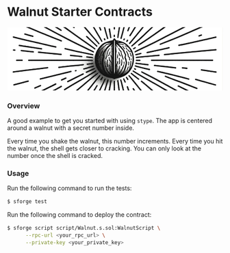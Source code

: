 # Walnut Starter Contracts

![walnut banner](assets/walnut_banner.png)

### Overview
A good example to get you started with using `stype`. The app is centered around
a walnut with a secret number inside. 

Every time you shake the walnut, this number increments. Every time you hit the 
walnut, the shell gets closer to cracking. You can only look at the number once 
the shell is cracked.

### Usage
Run the following command to run the tests:
```bash
$ sforge test
```

Run the following command to deploy the contract:
```bash
$ sforge script script/Walnut.s.sol:WalnutScript \
      --rpc-url <your_rpc_url> \
      --private-key <your_private_key>
```
